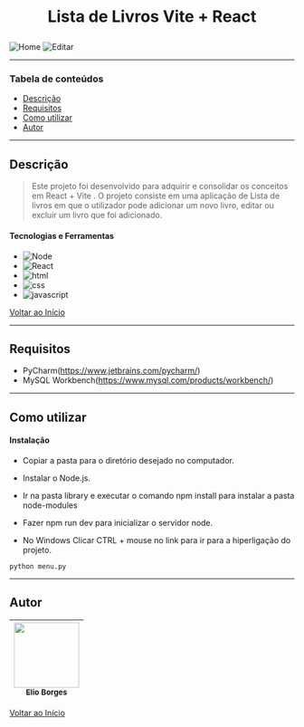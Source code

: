 
# <p align="center">Lista de Livros Vite + React</p>
 
![Home](https://github.com/user-attachments/assets/114d06f6-38bb-4af5-bc2e-b99528276d49)
![Editar](https://github.com/user-attachments/assets/5cfc0aa2-4690-4d35-bc21-b7382fae1a37)

---

### Tabela de conteúdos

- [Descrição](#descrição)
- [Requisitos](#requisitos)
- [Como utilizar](#Como-utilizar)
- [Autor](#autor)

---

## Descrição

> Este projeto foi desenvolvido para adquirir e consolidar os conceitos em React + Vite .
> O projeto consiste em uma aplicação de Lista de livros em que o utilizador pode adicionar um novo livro, editar ou excluir um livro que foi adicionado.

#### Tecnologias e Ferramentas

- ![Node](https://img.shields.io/badge/python-3670A0?style=for-the-badge&logo=python&logoColor=ffdd54)
- ![React](https://img.shields.io/badge/react-%2320232a.svg)
- ![html](https://img.shields.io/badge/pycharm-143?style=for-the-badge&logo=pycharm&logoColor=black&color=black&labelColor=green)
- ![css](https://img.shields.io/badge/pycharm-143?style=for-the-badge&logo=pycharm&logoColor=black&color=black&labelColor=green)
- ![javascript](https://img.shields.io/badge/pycharm-143?style=for-the-badge&logo=pycharm&logoColor=black&color=black&labelColor=green)

[Voltar ao Início](#Home)

---

## Requisitos
- PyCharm(https://www.jetbrains.com/pycharm/)
- MySQL Workbench(https://www.mysql.com/products/workbench/)
---

## Como utilizar

#### Instalação
- <p>Copiar a pasta para o diretório desejado no computador.</p>
- <p>Instalar o Node.js.</p>
- <p>Ir na pasta library e executar o comando npm install para instalar a pasta node-modules</p>
- <p>Fazer npm run dev para inicializar o servidor node.</p>
- <p>No Windows Clicar CTRL + mouse no link para ir para a hiperligação do projeto.</p>
`python menu.py`

---


## Autor

[<img src="https://avatars.githubusercontent.com/u/92939227?s=96&v=4" width=115> <br> <sub> Elio Borges </sub>](https://github.com/Xremix34)|
| :---: |

[Voltar ao Início](#Home)
